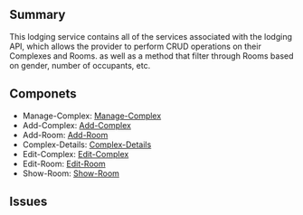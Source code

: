 ## Summary
This lodging service contains all of the services associated with the lodging API, which allows the provider to perform CRUD operations on their Complexes and Rooms. as well as a method that filter through Rooms based on gender, number of occupants, etc.



## Componets
- Manage-Complex: [Manage-Complex]
- Add-Complex: [Add-Complex]
- Add-Room: [Add-Room]
- Complex-Details: [Complex-Details]
- Edit-Complex: [Edit-Complex]
- Edit-Room: [Edit-Room]
- Show-Room: [Show-Room]

## Issues



[Add-Complex]: ../../Components/Manage-Complex/Add-complex.md
[Add-Room]: ../../Components/Manage-Complex/Add-room.md
[Complex-Details]: ../../Components/Manage-Complex/Complex-details.md
[Edit-Complex]: ../../Components/Manage-Complex/Edit-complex.md
[Edit-Room]: ../../Components/Manage-Complex/Edit-room.md
[Show-Room]: ../../Components/Manage-Complex/Show-room.md
[Manage-Complex]: ../../Components/Manage-Complex/Manage-complex.md
